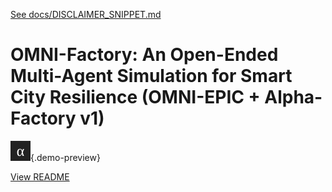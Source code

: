 [See docs/DISCLAIMER_SNIPPET.md](../DISCLAIMER_SNIPPET.md)

# OMNI-Factory: An Open-Ended Multi-Agent Simulation for Smart City Resilience (OMNI-EPIC + Alpha-Factory v1)

![preview](../alpha_agi_insight_v1/favicon.svg){.demo-preview}

[View README](../../alpha_factory_v1/demos/omni_factory_demo/README.md)
